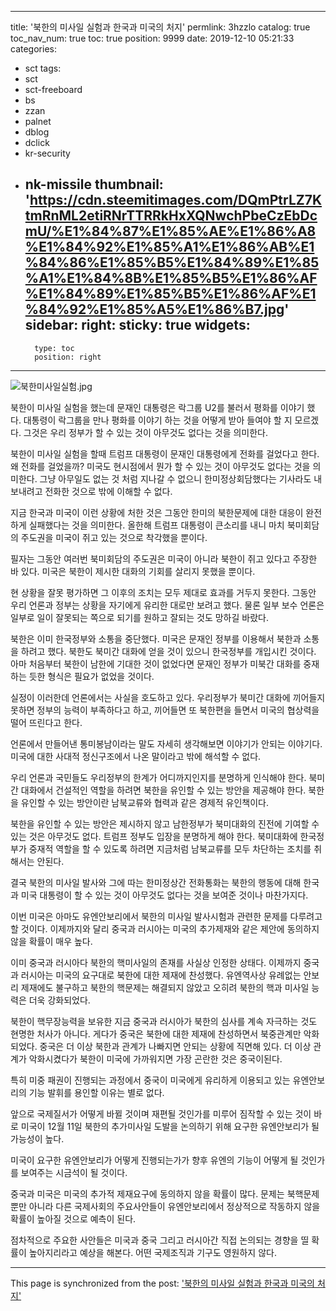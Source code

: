 
---
title: '북한의 미사일 실험과 한국과 미국의 처지'
permlink: 3hzzlo
catalog: true
toc_nav_num: true
toc: true
position: 9999
date: 2019-12-10 05:21:33
categories:
- sct
tags:
- sct
- sct-freeboard
- bs
- zzan
- palnet
- dblog
- dclick
- kr-security
- nk-missile
thumbnail: 'https://cdn.steemitimages.com/DQmPtrLZ7KtmRnML2etiRNrTTRRkHxXQNwchPbeCzEbDcmU/%E1%84%87%E1%85%AE%E1%86%A8%E1%84%92%E1%85%A1%E1%86%AB%E1%84%86%E1%85%B5%E1%84%89%E1%85%A1%E1%84%8B%E1%85%B5%E1%86%AF%E1%84%89%E1%85%B5%E1%86%AF%E1%84%92%E1%85%A5%E1%86%B7.jpg'
sidebar:
    right:
        sticky: true
widgets:
    -
        type: toc
        position: right
---


![북한미사일실험.jpg](https://cdn.steemitimages.com/DQmPtrLZ7KtmRnML2etiRNrTTRRkHxXQNwchPbeCzEbDcmU/%E1%84%87%E1%85%AE%E1%86%A8%E1%84%92%E1%85%A1%E1%86%AB%E1%84%86%E1%85%B5%E1%84%89%E1%85%A1%E1%84%8B%E1%85%B5%E1%86%AF%E1%84%89%E1%85%B5%E1%86%AF%E1%84%92%E1%85%A5%E1%86%B7.jpg)

북한이 미사일 실험을 했는데 문재인 대통령은 락그룹 U2를 불러서 평화를 이야기 했다. 대통령이 락그룹을 만나 평화를 이야기 하는 것을 어떻게 받아 들여야 할 지 모르겠다. 그것은 우리 정부가 할 수 있는 것이 아무것도 없다는 것을 의미한다.

북한이 미사일 실험을 할때 트럼프 대통령이 문재인 대통령에게 전화를 걸었다고 한다. 왜 전화를 걸었을까? 미국도 현시점에서 뭔가 할 수 있는 것이 아무것도 없다는 것을 의미한다. 그냥 아무일도 없는 것 처럼 지나갈 수 없으니 한미정상회담했다는 기사라도 내보내려고 전화한 것으로 밖에 이해할 수 없다.

지금 한국과 미국이 이런 상황에 처한 것은 그동안 한미의 북한문제에 대한 대응이 완전하게 실패했다는 것을 의미한다. 올한해 트럼프 대통령이 큰소리를 내니 마치 북미회담의 주도권을 미국이 쥐고 있는 것으로 착각했을 뿐이다.

필자는 그동안 여러번 북미회담의 주도권은 미국이 아니라 북한이 쥐고 있다고 주장한 바 있다. 미국은 북한이 제시한 대화의 기회를 살리지 못했을 뿐이다.

현 상황을 잘못 평가하면 그 이후의 조치는 모두 제대로 효과를 거두지 못한다. 그동안 우리 언론과 정부는 상황을 자기에게 유리한 대로만 보려고 했다. 물론 일부 보수 언론은 일부로 일이 잘못되는 쪽으로 되기를 원하고 잘되는 것도 망하길 바랐다.

북한은 이미 한국정부와 소통을 중단했다. 미국은 문재인 정부를 이용해서 북한과 소통을 하려고 했다. 북한도 북미간 대화에 얻을 것이 있으니 한국정부를 개입시킨 것이다. 아마 처음부터 북한이 남한에 기대한 것이 없었다면 문재인 정부가 미북간 대화를 중재하는 듯한 형식은 필요가 없었을 것이다.

실정이 이러한데 언론에서는 사실을 호도하고 있다. 우리정부가 북미간 대화에 끼어들지 못하면 정부의 능력이 부족하다고 하고, 끼어들면 또 북한편을 들면서 미국의 협상력을 떨어 뜨린다고 한다.

언론에서 만들어낸 통미봉남이라는 말도 자세히 생각해보면 이야기가 안되는 이야기다. 미국에 대한 사대적 정신구조에서 나온 말이라고 밖에 해석할 수 없다.

우리 언론과 국민들도 우리정부의 한계가 어디까지인지를 분명하게 인식해야 한다. 북미간 대화에서 건설적인 역할을 하려면 북한을 유인할 수 있는 방안을 제공해야 한다. 북한을 유인할 수 있는 방안이란 남북교류와 협력과 같은 경제적 유인책이다.

북한을 유인할 수 있는 방안은 제시하지 않고 남한정부가 북미대화의 진전에 기여할 수 있는 것은 아무것도 없다. 트럼프 정부도 입장을 분명하게 해야 한다. 북미대화에 한국정부가 중재적 역할을 할 수 있도록 하려면 지금처럼 남북교류를 모두 차단하는 조치를 취해서는 안된다.

결국 북한의 미사일 발사와 그에 따는 한미정상간 전화통화는 북한의 행동에 대해 한국과 미국 대통령이 할 수 있는 것이 아무것도 없다는 것을 보여준 것이나 마찬가지다.

이번 미국은 아마도 유엔안보리에서 북한의 미사일 발사시험과 관련한 문제를 다루려고 할 것이다. 이제까지와 달리 중국과 러시아는 미국의 추가제재와 같은 제안에 동의하지 않을 확률이 매우 높다.

이미 중국과 러시아다 북한의 핵미사일의 존재를 사실상 인정한 상태다. 이제까지 중국과 러시아는 미국의 요구대로 북한에 대한 제재에 찬성했다. 유엔역사상 유례없는 안보리 제재에도 불구하고 북한의 핵문제는 해결되지 않았고 오히려 북한의 핵과 미사일 능력은 더욱 강화되었다.

북한이 핵무장능력을 보유한 지금 중국과 러시아가 북한의 심사를 계속 자극하는 것도 현명한 처사가 아니다. 게다가 중국은 북한에 대한 제재에 찬성하면서 북중관계만 악화되었다. 중국은 더 이상 북한과 관계가 나빠지면 안되는 상황에 직면해 있다. 더 이상 관계가 악화시켰다가 북한이 미국에 가까워지면 가장 곤란한 것은 중국이된다.

특히 미중 패권이 진행되는 과정에서 중국이 미국에게 유리하게 이용되고 있는 유엔안보리의 기능 발휘를 용인할 이유는 별로 없다.

앞으로 국제질서가 어떻게 바뀔 것이며 재편될 것인가를 미루어 짐작할 수 있는 것이 바로 미국이 12월 11일 북한의 추가미사일 도발을 논의하기 위해 요구한 유엔안보리가 될 가능성이 높다.

미국이 요구한 유엔안보리가 어떻게 진행되는가가 향후 유엔의 기능이 어떻게 될 것인가를 보여주는 시금석이 될 것이다.

중국과 미국은 미국의 추가적 제재요구에 동의하지 않을 확률이 많다. 문제는 북핵문제뿐만 아니라 다른 국제사회의 주요사안들이 유엔안보리에서 정상적으로 작동하지 않을 확률이 높아질 것으로 예측이 된다.

점차적으로 주요한 사안들은 미국과 중국 그리고 러시아간 직접 논의되는 경향을 띨 확률이 높아지리라고 예상을 해본다. 어떤 국제조직과 기구도 영원하지 않다.

- - -

This page is synchronized from the post: ['북한의 미사일 실험과 한국과 미국의 처지'](https://steemit.com/@oldstone/3hzzlo)

